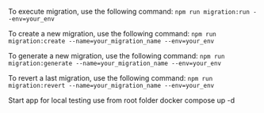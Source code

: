 To execute migration, use the following command:
`npm run migration:run --env=your_env`

To create a new migration, use the following command:
`npm run migration:create --name=your_migration_name --env=your_env`

To generate a new migration, use the following command:
`npm run migration:generate --name=your_migration_name --env=your_env`

To revert a last migration, use the following command:
`npm run migration:revert --name=your_migration_name --env=your_env`

Start app for local testing use from root folder
docker compose up -d